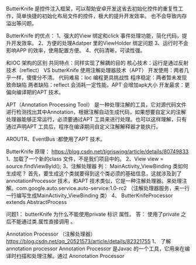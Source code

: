 ButterKnife 是控件注入框架，可以帮助安卓开发这省去初始化控件的重复性工作，简单快捷的初始化布局文件的控件，极大的提升开发效率。 也不会导致内存溢出等问题。

ButterKnife 的优点：
1、强大的View 绑定和click 事件处理功能，简化代码，提升开发效率。
2、方便的处理Adatper 里的ViewHolder 绑定问题
3、运行时不会影响APP 的效率，使用配置方便。
4、代码清晰，可读性强。


和IOC 架构的区别
共同特点：同样实现了解耦的目的
核心技术：运行是通过反射技术（reflect） VS  butterKnife 使用注解处理器技术（APT）
开发使用：两者几乎一样，傻傻分不清。
代码难易：Ioc 编程更具挑战性
程序稳定：两者暂未发现致命缺陷
两者缺陷：reflect 会消耗一定性能，APT 会增加apk大小
开发最求：更偏向编译期的APT 技术。


APT（Annotation Processing Tool）
是一种处理注解的工具，它对源代码文件进行检测找出其中Annotation，根据注解自动生成代码，如果想要自定义的注解处理器能够正常运行，必须要通过APT 工具来进行处理。也可以这样理解，只有通过声明APT 工具后，程序在编译期间自定义注解解释器才能执行。

AROUTR、EventBus :都使用了APT 技术。


ButterKnife 原理： https://blog.csdn.net/tigriswing/article/details/80749833
1、加载了一个新的class 文件，不是我们项目中的。
2、View view = source.findViewById();
3、注解处理器 列： MainActivity_ViewBinding 类如何生成呢？ 首先，要生成这个类就要得到这个类必须的基础信息，这就涉及到了annotationProcessor 技术，和APT 技术类似，它是一种注解处理器。来处理注解。com.google.auto.service.auto-service:1.0-rc2  （注解处理器服务，来一行一行编写生成MainActivity_ViewBinding 类）
4、 ButterKnifeProcessor extends AbstractProcess 

问题1： butterKnife 为什么不能使用private 标识 属性。
   答： 使用了private 之后不能通过类.属性直接调用 。


Annotation Processor （注解处理器）
https://blog.csdn.net/qq_20521573/article/details/82321755
1、 了解 annotation processor 
 Annotation Processor 是Javac 的一个工具，它用来在编译时扫描和处理注解。通过
Anonotation Processor